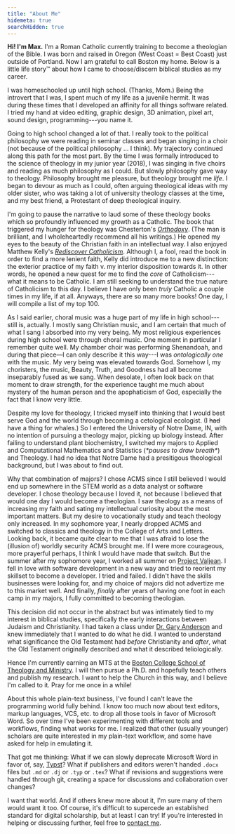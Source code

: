 ```yaml
---
title: "About Me"
hidemeta: true
searchHidden: true
---
```


**Hi!  I'm Max.**  I'm a Roman Catholic currently training to become a theologian of the Bible.  I was born and raised in Oregon (West Coast = Best Coast) just outside of Portland.  Now I am grateful to call Boston my home.  Below is a little life story™ about how I came to choose/discern biblical studies as my career.

I was homeschooled up until high school.  (Thanks, Mom.)  Being the introvert that I was, I spent much of my life as a juvenile hermit.  It was during these times that I developed an affinity for all things software related.  I tried my hand at video editing, graphic design, 3D animation, pixel art, sound design, programming---you name it.

Going to high school changed a lot of that.  I really took to the political philosophy we were reading in seminar classes and began singing in a choir (not because of the political philosophy … I think).  My trajectory continued along this path for the most part.  By the time I was formally introduced to the science of theology in my junior year (2018), I was singing in five choirs and reading as much philosophy as I could.  But slowly philosophy gave way to theology.  Philosophy brought me pleasure, but theology brought me _life_.  I began to devour as much as I could, often arguing theological ideas with my older sister, who was taking a lot of university theology classes at the time, and my best friend, a Protestant of deep theological inquiry.

I'm going to pause the narrative to laud some of these theology books which so profoundly influenced my growth as a Catholic.  The book that triggered my hunger for theology was Chesterton's [_Orthodoxy_](https://www.gutenberg.org/ebooks/16769).  (The man is brilliant, and I wholeheartedly recommend all his writings.)  He opened my eyes to the beauty of the Christian faith in an intellectual way.  I also enjoyed Matthew Kelly's
[_Rediscover Catholicism_](https://www.goodreads.com/book/show/10160346-rediscover-catholicism).  Although I, a fool, read the book in order to find a more lenient faith, Kelly did introduce me to a new distinction:  the exterior practice of my faith v. my interior disposition towards it.  In other words, he opened a new quest for me to find the _core_ of Catholicism---what it means to be Catholic.  I am still seeking to understand the true nature of Catholicism to this day.  I believe I have only been _truly_ Catholic a couple times in my life, if at all.  Anyways, there are so many more books!  One day, I will compile a list of my top 100.

As I said earlier, choral music was a huge part of my life in high school---still is, actually.  I mostly sang Christian music, and I am certain that much of what I sang I absorbed into my very being.  My most religious experiences during high school were through choral music.  One moment in particular I remember quite well.  My chamber choir was performing Shenandoah, and during that piece—I can only describe it this way---I was _ontologically one_ with the music.  My very being was elevated towards God.  Somehow I, my choristers, the music, Beauty, Truth, and Goodness had all become inseparably fused as we sang.  When desolate, I often look back on that moment to draw strength, for the experience taught me much about mystery of the human person and the apophaticism of God, especially the fact that I know very little.

Despite my love for theology, I tricked myself into thinking that I would best serve God and the world through becoming a cetological ecologist.  (I ~~had~~ have a thing for whales.)  So I entered the University of Notre Dame, IN, with no intention of pursuing a theology major, picking up biology instead.  After failing to understand plant biochemistry, I switched my majors to Applied and Computational Mathematics and Statistics (_\*pauses to draw breath\*_) and Theology.  I had no idea that Notre Dame had a presitigous theological background, but I was about to find out.

Why that combination of majors?  I chose ACMS since I still believed I would end up somewhere in the STEM world as a data analyst or software developer.  I chose theology because I loved it, not because I believed that would one day I would become a theologian.  I saw theology as a means of increasing my faith and sating my intellectual curiosity about the most important matters.  But my desire to vocationally study and teach theology only increased.  In my sophomore year, I nearly dropped ACMS and switched to classics and theology in the College of Arts and Letters.  Looking back, it became quite clear to me that I was afraid to lose the (illusion of) worldly security ACMS brought me.  If I were more courageous, more prayerful perhaps, I think I would have made that switch.  But the summer after my sophomore year, I worked all summer on [Project Valjean](https://github.com/mcookly/project-valjean).  I fell in love with software development in a new way and tried to reorient my skillset to become a developer.  I tried and failed.  I didn't have the skills businesses were looking for,
and my choice of majors did not advertize me to this market well.  And finally, _finally_ after years of having one foot in each camp in my majors, I fully committed to becoming theologian.

This decision did not occur in the abstract but was intimately tied to my interest in biblical studies, specifically the early interactions between Judaism and Christianity.  I had taken a class under [Dr. Gary Anderson](https://theology.nd.edu/people/gary-a-anderson/) and knew immediately that I wanted to do what he did.  I wanted to understand what significance the Old Testament had _before_ Christianity and _after_, what the Old Testament originally described and what it described teliologically.

Hence I'm currently earning an MTS at the [Boston College School of Theology and Ministry](https://www.bc.edu/bc-web/schools/stm.html).  I will then pursue a Ph.D. and hopefully teach others and publish my research.  I want to help the Church in this way, and I believe I'm called to it.  Pray for me once in a while!

About this whole plain-text business, I've found I can't leave the programming world fully behind.  I know too much now about text editors, markup languages, VCS, etc. to drop all those tools in favor of Microsoft Word.  So over time I've been experimenting with different tools and workflows, finding what works for me.  I realized that other (usually younger) scholars are quite interested in my plain-text workflow, and some have asked for help in emulating it.

That got me thinking:  What if we can slowly deprecate Microsoft Word in favor of, say, [Typst](https://typst.app/)?  What if publishers and editors weren't handed `.docx` files but `.md` or `.dj` or `.typ` or `.tex`?  What if revisions and suggestions were handled through git, creating a space for discussions and collaboration over changes?

I want that world.  And if others knew more about it, I'm sure many of them would want it too.  Of course, it's difficult to supercede an established standard for digital scholarship, but at least I can try!  If you're interested in helping or discussing further, feel free to [contact me](/contact/).